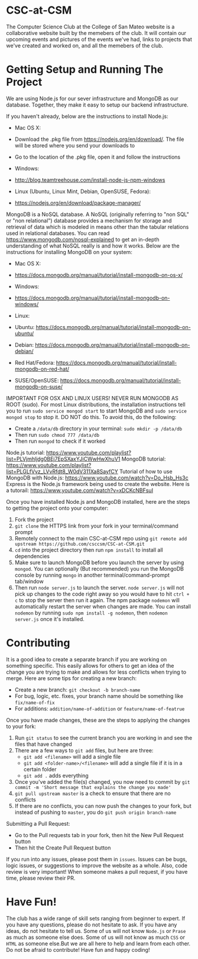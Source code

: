 # CSC-at-CSM
The Computer Science Club at the College of San Mateo website is a collaborative website built by the memebers of the club. It will contain our upcoming events and pictures of the events we've had, links to projects that we've created and worked on, and all the memebers of the club.

# Getting Setup and Running The Project
We are using Node.js for our sever infrastructure and MongoDB as our database. Together, they make it easy to setup our backend infrastructure.

If you haven't already, below are the instructions to install Node.js:
  * Mac OS X:
   * Download the .pkg file from https://nodejs.org/en/download/. The file will be stored where you send your downloads to
   * Go to the location of the .pkg file, open it and follow the instructions
  
  * Windows: 
   * http://blog.teamtreehouse.com/install-node-js-npm-windows
  
  * Linux (Ubuntu, Linux Mint, Debian, OpenSUSE, Fedora):
   * https://nodejs.org/en/download/package-manager/

MongoDB is a NoSQL database. A NoSQL (originally referring to "non SQL" or "non relational") database provides a mechanism for storage and retrieval of data which is modeled in means other than the tabular relations used in relational databases. You can read https://www.mongodb.com/nosql-explained to get an in-depth understanding of what NoSQL really is and how it works. Below are the instructions for installing MongoDB on your system:
 * Mac OS X:
  * https://docs.mongodb.org/manual/tutorial/install-mongodb-on-os-x/
 
 * Windows:
  * https://docs.mongodb.org/manual/tutorial/install-mongodb-on-windows/
  
 * Linux:
  * Ubuntu: https://docs.mongodb.org/manual/tutorial/install-mongodb-on-ubuntu/ 
  * Debian: https://docs.mongodb.org/manual/tutorial/install-mongodb-on-debian/
  * Red Hat/Fedora: https://docs.mongodb.org/manual/tutorial/install-mongodb-on-red-hat/
  * SUSE/OpenSUSE: https://docs.mongodb.org/manual/tutorial/install-mongodb-on-suse/

IMPORTANT FOR OSX AND LINUX USERS! NEVER RUN MONGODB AS ROOT (sudo). For most Linux distributions, the installation instructions tell you to run `sudo service mongod start` to start MongoDB and `sudo service mongod stop` to stop it. DO NOT do this. To avoid this, do the following:
 * Create a `/data/db` directory in your terminal: `sudo mkdir -p /data/db`
 * Then run `sudo chmod 777 /data/db`
 * Then run `mongod` to check if it worked

Node.js tutorial: https://www.youtube.com/playlist?list=PLVjmhljdg0BEj7EpSXaxYJiCWwHwXhuV1
MongoDB tutorial: https://www.youtube.com/playlist?list=PLGLfVvz_LVvRfdt8_W0dV311Xa8SayfCY
Tutorial of how to use MongoDB with Node.js: https://www.youtube.com/watch?v=Do_Hsb_Hs3c
Express is the Node.js framework being used to create the website. Here is a tutorail: https://www.youtube.com/watch?v=xDCKcNBFsuI 

Once you have installed Node.js and MongoDB installed, here are the steps to getting the project onto your computer:
  1. Fork the project
  2. `git clone` the HTTPS link from your fork in your terminal/command prompt
  3. Remotely connect to the main CSC-at-CSM repo using `git remote add upstream https://github.com/csccsm/CSC-at-CSM.git`
  4. `cd` into the project directory then run `npm install` to install all dependencies
  5. Make sure to launch MongoDB before you launch the server by using `mongod`. You can optionally (But recommended) you run the MongoDB console by running `mongo` in another terminal/command-prompt tab/window
  6. Then run `node server.js` to launch the server. `node server.js` will not pick up changes to the code right away so you would have to hit `ctrl + c` to stop the server then run it again. The npm package `nodemon` will automatically restart the server when changes are made. You can install `nodemon` by running `sudo npm install -g nodemon`, then `nodemon server.js` once it's installed.

# Contributing
It is a good idea to create a separate branch if you are working on something specific. This easily allows for others to get an idea of the change you are trying to make and allows for less conflicts when trying to merge. Here are some tips for creating a new branch:
 * Create a new branch: `git checkout -b branch-name`
 * For bug, logic, etc. fixes, your branch name should be something like `fix/name-of-fix`
 * For additions: `addition/name-of-addition` or `feature/name-of-featrue`

Once you have made changes, these are the steps to applying the changes to your fork:
  1. Run `git status` to see the current branch you are working in and see the files that have changed
  2. There are a few ways to `git add` files, but here are three:
      * `git add <filename>` will add a single file
      * `git add <folder-name>/<filename>` will add a single file if it is in a certain folder
      * `git add .` adds everything
  3. Once you've added the file(s) changed, you now need to commit by `git commit -m 'Short message that explains the change you made'`
  4. `git pull upstream master` is a check to ensure that there are no conflicts
  5. If there are no conflicts, you can now push the changes to your fork, but instead of pushing to `master`, you do `git push origin branch-name`

Submitting a Pull Request:
  * Go to the Pull requests tab in your fork, then hit the New Pull Request button
  * Then hit the Create Pull Request button

If you run into any issues, please post them in `issues`. Issues can be bugs, logic issues, or suggestions to improve the website as a whole. Also, code review is very important! When someone makes a pull request, if you have time, please review their PR.

# Have Fun!
The club has a wide range of skill sets ranging from beginner to expert. If you have any questions, please do not hesitate to ask. If you have any ideas, do not hesitate to tell us. Some of us will not know `Node.js` or `Prase` as much as someone else does. Some of us will not know as much `CSS` or `HTML` as someone else.But we are all here to help and learn from each other. Do not be afraid to contribute! Have fun and happy coding!
